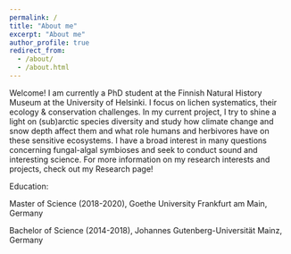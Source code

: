 ```yaml
---
permalink: /
title: "About me"
excerpt: "About me"
author_profile: true
redirect_from: 
  - /about/
  - /about.html
---
```


Welcome!
I am currently a PhD student at the Finnish Natural History Museum at the University of Helsinki. I focus on lichen systematics, their ecology & conservation challenges. In my current project, I try to shine a light on (sub)arctic species diversity and study how climate change and snow depth affect them and what role humans and herbivores have on these sensitive ecosystems.
I have a broad interest in many questions concerning fungal-algal symbioses and seek to conduct sound and interesting science. For more information on my research interests and projects, check out my Research page!

 

Education:

Master of Science (2018-2020), Goethe University Frankfurt am Main, Germany

Bachelor of Science (2014-2018), Johannes Gutenberg-Universität Mainz, Germany
